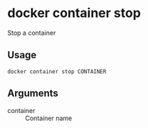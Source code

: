 # docker container stop

Stop a container

## Usage

`docker container stop CONTAINER`

## Arguments

<dl>
  <dt>container</dt>
  <dd>Container name</dd>
</dl>

